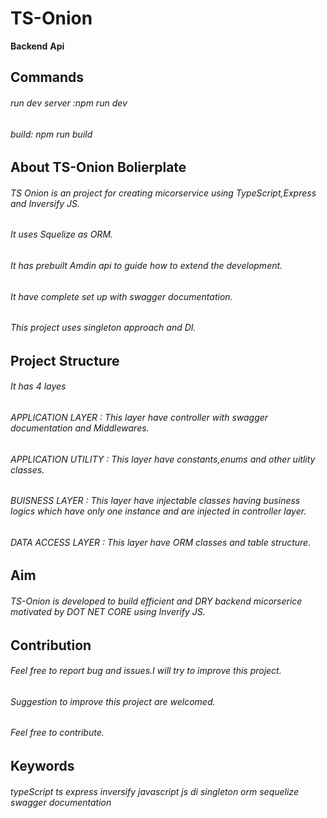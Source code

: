 # TS-Onion

__Backend__ __Api__ 


## Commands 

###### run dev server :npm run dev

###### build: npm run build


## About TS-Onion Bolierplate

###### TS Onion is an project for creating micorservice using TypeScript,Express and Inversify JS.
###### It uses Squelize as ORM.
###### It has prebuilt Amdin api to guide how to extend the development.
###### It have complete set up with swagger documentation.
###### This project uses singleton approach and DI.


## Project Structure
 
###### It has 4 layes

###### APPLICATION LAYER : This layer have controller with swagger documentation and Middlewares.
###### APPLICATION UTILITY : This layer have constants,enums and other uitlity classes.
###### BUISNESS LAYER : This layer have injectable classes having business logics which have only one instance and are injected in controller layer.
###### DATA ACCESS LAYER : This layer have ORM classes and table structure.



## Aim 

###### TS-Onion is developed to build efficient and DRY backend micorserice motivated by DOT NET CORE using Inverify JS.

## Contribution

###### Feel free to report bug and issues.I will try to improve this project.
###### Suggestion to improve this project are welcomed.
###### Feel free to contribute.


## Keywords

###### typeScript ts express inversify javascript js di singleton orm sequelize swagger documentation






